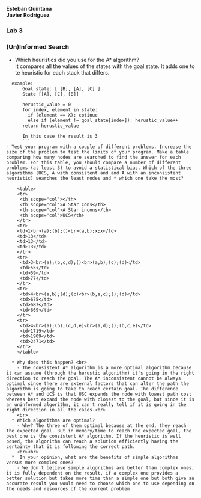 **Esteban Quintana**<br>
**Javier Rodríguez**

### Lab 3
### (Un)Informed Search


  *  Which heuristics did you use for the A* algorithm?
      <br>  It compares all the values of the states with the goal state. It adds one to te heuristic for each stack that differs.

```
  example:
      Goal state: [ [B], [A], [C] ]
      State [[A], [C], [B]]

      herustic_value = 0
      for index, element in state:
        if (element == X): cotinue
        else if (element != goal_state[index]): herustic_value++
      return herustic_value

      In this case the result is 3          
      ```
- Test your program with a couple of different problems. Increase the size of the problem to test the limits of your program. Make a table comparing how many nodes are searched to find the answer for each problem. For this table, you should compare a number of different problems (at least 3) to avoid a statistical bias. Which of the three algorithms (UCS, A with consistent and and A with an inconsistent heuristic) searches the least nodes and * which one take the most?

    <table>
    <tr>
     <th scope="col"></th>
     <th scope="col">A Star Cons</th>
     <th scope="col">A Star incons</th>
     <th scope="col">UCS</th>
    </tr>
    <tr>
    <td>1<br>(a);(b);()<br>(a,b);x;x</td>
    <td>13</td>
    <td>13</td>
    <td>13</td>
    </tr>
    <tr>
     <td>3<br>(a);(b,c,d);()<br>(a,b);(c);(d)</td>
     <td>55</td>
     <td>59</td>
     <td>77</td>
    </tr>
    <tr>
     <td>4<br>(a,b);(d);(c)<br>(b,a,c);();(d)</td>
     <td>675</td>
     <td>687</td>
     <td>669</td>
    </tr>
    <tr>
     <td>4<br>(a);(b);(c,d,e)<br>(a,d);();(b,c,e)</td>
     <td>1719</td>
     <td>1909</td>
     <td>2471</td>
    </tr>
    </table>

  * Why does this happen? <br>
    - The consistent A* algorithm is a more optimal algorithm because it can assume (through the herustic algorithm) it's going in the right direction to reach the goal. The A* inconsistent cannot be always optimal since there are external factors that can alter the path the algorithm is going to take to reach certain goal. The difference between A* and UCS is that USC expands the node with lowest path cost whereas best expand the node with closest to the goal, but since it is an uninformed algorithm, it can't really tell if it is going in the right direction in all the cases.<br>
    <br>
  * Which algorithms are optimal?
    - Why? The three of them optimal because at the end, they reach the expected goal. But in memory/time to reach the expected goal, the best one is the consistent A* algorithm. If the heuristic is well posed, the algorithm can reach a solution efficiently having the certainty that it is following the correct path.
    <br><br>
  *  In your opinion, what are the benefits of simple algorithms versus more complex ones?
    - We don't believe simple algorithms are better than complex ones, it is fully dependent on the result, if a complex one provides a better solution but takes more time than a simple one but both give an accurate result you would need to choose which one to use depending on the needs and resources of the current problem.
